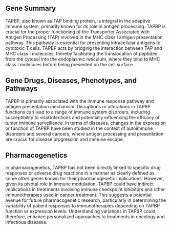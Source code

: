 ## Gene Summary
TAPBP, also known as TAP binding protein, is integral in the adaptive immune system, primarily known for its role in antigen processing. TAPBP is crucial for the proper functioning of the Transporter Associated with Antigen Processing (TAP) involved in the MHC class I antigen presentation pathway. This pathway is essential for presenting intracellular antigens to cytotoxic T cells. TAPBP acts by bridging the interaction between TAP and MHC class I molecules, thereby facilitating the translocation of peptides from the cytosol into the endoplasmic reticulum, where they bind to MHC class I molecules before being presented on the cell surface.

## Gene Drugs, Diseases, Phenotypes, and Pathways
TAPBP is primarily associated with the immune response pathway and antigen presentation mechanism. Disruptions or alterations in TAPBP functions can lead to a range of immune system disorders, including susceptibility to viral infections and potentially influencing the efficacy of tumor immune surveillance. In terms of diseases, changes in the expression or function of TAPBP have been studied in the context of autoimmune disorders and several cancers, where antigen processing and presentation are crucial for disease progression and immune escape.

## Pharmacogenetics
In pharmacogenetics, TAPBP has not been directly linked to specific drug responses or adverse drug reactions in a manner as clearly defined as some other genes known for their pharmacogenetic implications. However, given its pivotal role in immune modulation, TAPBP could have indirect implications in treatments involving immune checkpoint inhibitors and other immunotherapies used in cancer treatment. This suggests a potential avenue for future pharmacogenetic research, particularly in determining the variability of patient responses to immunotherapies depending on TAPBP function or expression levels. Understanding variations in TAPBP could, therefore, enhance personalized approaches to treatments in oncology and infectious diseases.